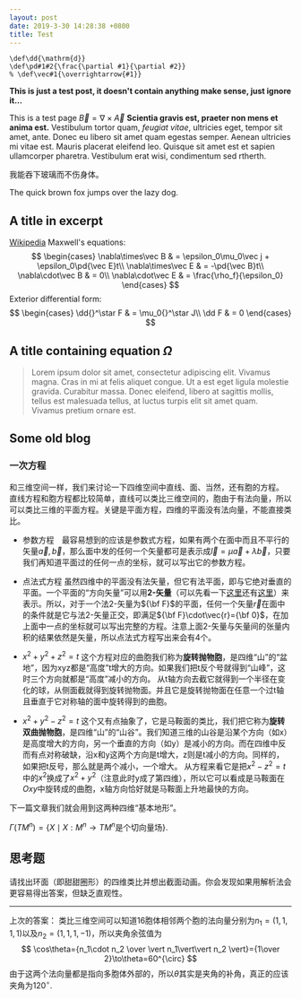 ```yaml
---
layout: post
date: 2019-3-30 14:28:38 +0800
title: Test
---
```

```mathjax-defs
\def\dd{\mathrm{d}}
\def\pd#1#2{\frac{\partial #1}{\partial #2}}
% \def\vec#1{\overrightarrow{#1}}
```
**This is just a test post, it doesn't contain anything make sense, just ignore it...**

This is a test page $\vec B = \nabla\times\vec A$ **Scientia gravis est, praeter non mens et anima est.** Vestibulum tortor quam, *feugiat vitae*, ultricies eget, tempor sit amet, ante. Donec eu libero sit amet quam egestas semper. Aenean ultricies mi vitae est. Mauris placerat eleifend leo. Quisque sit amet est et sapien ullamcorper pharetra. Vestibulum erat wisi, condimentum sed rtherth.

我能吞下玻璃而不伤身体。

The quick brown fox jumps over the lazy dog.

<!-- more -->
## A title in excerpt

[Wikipedia](https://wikipedia.com)
Maxwell's equations:
$$
\begin{cases}
    \nabla\times\vec B & = \epsilon_0\mu_0\vec j + \epsilon_0\pd{\vec E}t\\
    \nabla\times\vec E & = -\pd{\vec B}t\\
    \nabla\cdot\vec B & = 0\\
    \nabla\cdot\vec E & = \frac{\rho_f}{\epsilon_0}
\end{cases}
$$
Exterior differential form:
$$
\begin{cases}
    \dd{}^\star F & = \mu_0{}^\star J\\
    \dd F & = 0
\end{cases}
$$

## A title containing equation $\Omega$
> Lorem ipsum dolor sit amet, consectetur adipiscing elit. Vivamus magna. Cras in mi at felis aliquet congue. Ut a est eget ligula molestie gravida. Curabitur massa. Donec eleifend, libero at sagittis mollis, tellus est malesuada tellus, at luctus turpis elit sit amet quam. Vivamus pretium ornare est.

<GithubImage src="hkm" />

<![CDATA[]]>

## Some old blog
### 一次方程
和三维空间一样，我们来讨论一下四维空间中直线、面、当然，还有胞的方程。
直线方程和胞方程都比较简单，直线可以类比三维空间的，胞由于有法向量，所以可以类比三维的平面方程。关键是平面方程，四维的平面没有法向量，不能直接类比。
* 参数方程　最容易想到的应该是参数式方程，如果有两个在面中而且不平行的矢量$\vec{a},\vec{b}$，那么面中发的任何一个矢量都可是表示成$\vec{l}=\mu\vec{a}+\lambda\vec{b}$，只要我们再知道平面过的任何一点的坐标，就可以写出它的参数方程。
* 点法式方程 虽然四维中的平面没有法矢量，但它有法平面，即与它绝对垂直的平面。一个平面的“方向矢量”可以用**2-矢量**（可以先看一下[这里](http://wxyhly.github.io/2016/04/16/bivector4ds/)还有[这里](/2016/04/21/axial-vectors/)）来表示。所以，对于一个法2-矢量为${\bf F}$的平面，任何一个矢量$\vec{r}$在面中的条件就是它与法2-矢量正交，即满足${\bf F}\cdot\vec{r}={\bf 0}$，在加上面中一点的坐标就可以写出完整的方程。注意上面2-矢量与矢量间的张量内积的结果依然是矢量，所以点法式方程写出来会有4个。

* $x^2+y^2+z^2=t$
这个方程对应的曲胞我们称为**旋转抛物胞**，是四维“山”的“盆地”，因为xyz都是“高度”t增大的方向。如果我们把t反个号就得到“山峰”，这时三个方向就都是“高度”减小的方向。
从t轴方向去截它就得到一个半径在变化的球，从侧面截就得到旋转抛物面。并且它是旋转抛物面在任意一个过t轴且垂直于它对称轴的面中旋转得到的曲胞。
* $x^2+y^2-z^2=t$
这个又有点抽象了，它是马鞍面的类比，我们把它称为**旋转双曲抛物胞**，是四维“山”的“山谷”。我们知道三维的山谷是沿某个方向（如x）是高度增大的方向，另一个垂直的方向（如y）是减小的方向。而在四维中反而有点对称破缺，沿x和y这两个方向是t增大，z则是t减小的方向。同样的，如果把t反号，那么就是两个减小，一个增大。
从方程来看它是把$x^2-z^2=t$中的$x^2$换成了$x^2+y^2$（注意此时y成了第四维），所以它可以看成是马鞍面在$Oxy$中旋转成的曲胞，x轴方向恰好就是马鞍面上升地最快的方向。


下一篇文章我们就会用到这两种四维“基本地形”。

$\Gamma\left(TM^n\right) = \left\{X\mid X:M^n\to TM^n \text{是个切向量场}\right\}.$

## 思考题
请找出环面（即甜甜圈形）的四维类比并想出截面动画。你会发现如果用解析法会更容易得出答案，但缺乏直观性。
***
上次的答案：
类比三维空间可以知道16胞体相邻两个胞的法向量分别为$n_{1}=(1,1,1,1)$以及$n_{2}=(1,1,1,-1)$，所以夹角余弦值为
$$
\cos\theta={n_1\cdot n_2 \over \vert n_1\vert\vert n_2 \vert}={1\over 2}\to\theta=60^{\circ}
$$
由于这两个法向量都是指向多胞体外部的，所以$\theta$其实是夹角的补角，真正的应该夹角为$120^{\circ}$.

